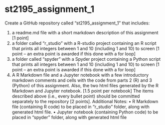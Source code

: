 # st2195_assignment_1
Create a GitHub repository called “st2195_assignment_1” that includes:
1. a readme.md file with a short markdown description of this assignment [1 point]
2. a folder called “r_studio” with a R-studio project containing an R script that 
prints all integers between 1 and 10 (including 1 and 10) to screen [1 point – an 
extra point is awarded if this done with a for loop]
3. a folder called “spyder” with a Spyder project containing a Python script that 
prints all integers between 1 and 10 (including 1 and 10) to screen [1 point – an 
extra point is awarded if this done with a for loop]
4. A R Markdown file and a Jupyter notebook with a few introductory markdown 
comments and cells with the code from parts 2 (R) and 3 (Python) of this 
assignment. Also, the two html files generated by the R Markdown and Jupyter
notebook. [1.5 point per notebook]
The items described above (i.e., every bullet point) should be committed separately to 
the repository [2 points].
Additional Notes:
• R Markdown file (containing R code) to be placed in “r_studio” folder, along with 
generated html file.
• Jupyter notebook (containing Python code) to be placed in “spyder” folder, along 
with generated html file
